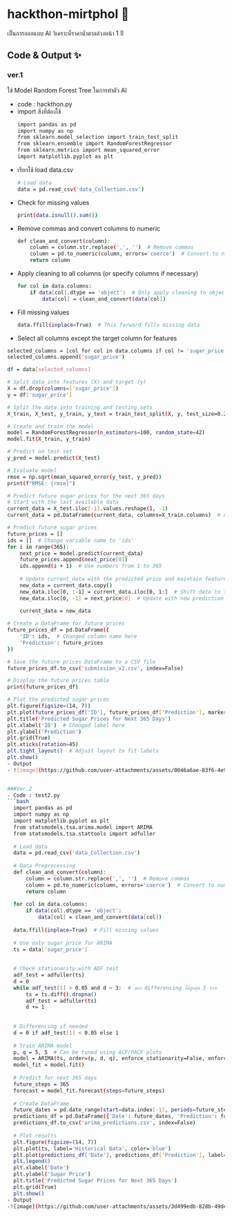 # hackthon-mirtphol 🚀
เป็นการออกแบบ AI วิเคราะห็ราคาน้ำตาลล่วงหน้า 1 ปี

## Code & Output ✨
### ver.1
ใช้ Model Random Forest Tree ในการทำตัว AI
- code : hackthon.py
- import สิ่งที่ต้องใช้ 
  ```bash
  import pandas as pd
  import numpy as np
  from sklearn.model_selection import train_test_split
  from sklearn.ensemble import RandomForestRegressor
  from sklearn.metrics import mean_squared_error
  import matplotlib.pyplot as plt
- เรียกใช้ load data.csv 
  ```bash
  # Load data
  data = pd.read_csv('data_Collection.csv')
- Check for missing values 
  ```bash
  print(data.isnull().sum())
  
- Remove commas and convert columns to numeric
  ```bash
  def clean_and_convert(column):
      column = column.str.replace(',', '')  # Remove commas
      column = pd.to_numeric(column, errors='coerce')  # Convert to numeric, set errors to NaN
      return column
  
- Apply cleaning to all columns (or specify columns if necessary)
  ```bash
  for col in data.columns:
      if data[col].dtype == 'object':  # Only apply cleaning to object type columns
          data[col] = clean_and_convert(data[col])
  
- Fill missing values
  ```bash
  data.ffill(inplace=True)  # This forward fills missing data
  
-  Select all columns except the target column for features
  ```bash
  selected_columns = [col for col in data.columns if col != 'sugar_price']
  selected_columns.append('sugar_price')
  
  df = data[selected_columns]
  
  # Split data into features (X) and target (y)
  X = df.drop(columns=['sugar_price'])
  y = df['sugar_price']
  
  # Split the data into training and testing sets
  X_train, X_test, y_train, y_test = train_test_split(X, y, test_size=0.2, shuffle=False)
  
  # Create and train the model
  model = RandomForestRegressor(n_estimators=100, random_state=42)
  model.fit(X_train, y_train)
  
  # Predict on test set
  y_pred = model.predict(X_test)
  
  # Evaluate model
  rmse = np.sqrt(mean_squared_error(y_test, y_pred))
  print(f"RMSE: {rmse}")
  
  # Predict future sugar prices for the next 365 days
  # Start with the last available data
  current_data = X_test.iloc[-1].values.reshape(1, -1)
  current_data = pd.DataFrame(current_data, columns=X_train.columns)  # Add feature names
  
  # Predict future sugar prices
  future_prices = []
  ids = []  # Change variable name to 'ids'
  for i in range(365):
      next_price = model.predict(current_data)
      future_prices.append(next_price[0])
      ids.append(i + 1)  # Use numbers from 1 to 365
      
      # Update current_data with the predicted price and maintain feature names
      new_data = current_data.copy()
      new_data.iloc[0, :-1] = current_data.iloc[0, 1:]  # Shift data to the left
      new_data.iloc[0, -1] = next_price[0]  # Update with new prediction
      
      current_data = new_data
  
  # Create a DataFrame for future prices
  future_prices_df = pd.DataFrame({
      'ID': ids,  # Changed column name here
      'Prediction': future_prices
  })
  
  # Save the future prices DataFrame to a CSV file
  future_prices_df.to_csv('submission_v2.csv', index=False)
  
  # Display the future prices table
  print(future_prices_df)
  
  # Plot the predicted sugar prices
  plt.figure(figsize=(14, 7))
  plt.plot(future_prices_df['ID'], future_prices_df['Prediction'], marker='o', linestyle='-', color='b')  # Changed column name here
  plt.title('Predicted Sugar Prices for Next 365 Days')
  plt.xlabel('ID')  # Changed label here
  plt.ylabel('Prediction')
  plt.grid(True)
  plt.xticks(rotation=45)
  plt.tight_layout()  # Adjust layout to fit labels
  plt.show()
- Output
- ![image](https://github.com/user-attachments/assets/0046a6ae-83f6-4e9c-917b-e38de6914415)


###Ver.2
- Code : test2.py
  ```bash
    import pandas as pd
    import numpy as np
    import matplotlib.pyplot as plt
    from statsmodels.tsa.arima.model import ARIMA
    from statsmodels.tsa.stattools import adfuller
    
    # Load data
    data = pd.read_csv('data_Collection.csv')
    
    # Data Preprocessing
    def clean_and_convert(column):
        column = column.str.replace(',', '')  # Remove commas
        column = pd.to_numeric(column, errors='coerce')  # Convert to numeric
        return column
    
    for col in data.columns:
        if data[col].dtype == 'object':
            data[col] = clean_and_convert(data[col])
    
    data.ffill(inplace=True)  # Fill missing values
    
    # Use only sugar price for ARIMA
    ts = data['sugar_price']
    
    
    # Check stationarity with ADF test
    adf_test = adfuller(ts)
    d = 0
    while adf_test[1] > 0.05 and d < 3:  # ลอง differencing ได้สูงสุด 3 รอบ
        ts = ts.diff().dropna()
        adf_test = adfuller(ts)
        d += 1
    
    
    # Differencing if needed
    d = 0 if adf_test[1] < 0.05 else 1
    
    # Train ARIMA model
    p, q = 5, 5  # Can be tuned using ACF/PACF plots
    model = ARIMA(ts, order=(p, d, q), enforce_stationarity=False, enforce_invertibility=False)
    model_fit = model.fit()
    
    # Predict for next 365 days
    future_steps = 365
    forecast = model_fit.forecast(steps=future_steps)
    
    # Create DataFrame
    future_dates = pd.date_range(start=data.index[-1], periods=future_steps + 1)[1:]
    predictions_df = pd.DataFrame({'Date': future_dates, 'Prediction': forecast})
    predictions_df.to_csv('arima_predictions.csv', index=False)
    
    # Plot results
    plt.figure(figsize=(14, 7))
    plt.plot(ts, label='Historical Data', color='blue')
    plt.plot(predictions_df['Date'], predictions_df['Prediction'], label='Forecast', color='red')
    plt.legend()
    plt.xlabel('Date')
    plt.ylabel('Sugar Price')
    plt.title('Predicted Sugar Prices for Next 365 Days')
    plt.grid(True)
    plt.show()
- Output
-![image](https://github.com/user-attachments/assets/3d499edb-828b-49de-95f5-8fb69f944fe1)

